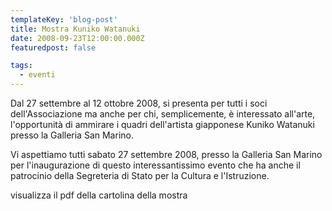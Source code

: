 ```yaml
---
templateKey: 'blog-post'
title: Mostra Kuniko Watanuki
date: 2008-09-23T12:00:00.000Z
featuredpost: false

tags:
  - eventi
---
```



Dal 27 settembre al 12 ottobre 2008, si presenta per tutti i soci dell'Associazione ma anche per chi, semplicemente, è interessato all'arte, l'opportunità di ammirare i quadri dell'artista giapponese Kuniko Watanuki presso la Galleria San Marino. 

 Vi aspettiamo tutti sabato 27 settembre 2008, presso la Galleria San Marino per l'inaugurazione di questo interessantissimo evento che ha anche il patrocinio della Segreteria di Stato per la Cultura e l'Istruzione. 

 visualizza il pdf della cartolina della mostra